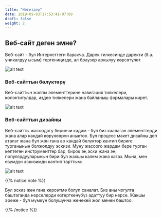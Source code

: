 ```yaml
---
title: "Негиздер"
date: 2019-09-03T17:53:41-07:00
draft: false
weight: 2
---
```


## Веб-сайт деген эмне?

Веб-сайт - бул Интернеттеги баракча. Дарек тилкесинде даректи (б.а. уникалдуу ысым)  тергениңизде, ал браузер аркылуу көрсөтүлөт.

![alt text](../media/website-overview.png "веб браузер графикасы")

### Веб-сайттын бөлүктөрү

Веб-сайттын жалпы элементтерине навигация тилкелери, колонтитулдар, издөө тилкелери жана байланыш формалары кирет.

![alt text](../media/website-parts.PNG "spotify сайтынын элементтери") 

### Веб-сайттын дизайны

Веб-сайтты жасоодогу биринчи кадам - бул биз каалаган элементтерди жана алар кандай көрүнөөрүн аныктоо. Бул процесс макет дизайны деп аталат жана бул жөн гана ар кандай бөлүктөр кантип бириге турганынын болжолдуу эскизи. Муну жасоого жардам бере турган көптөгөн инструменттер бар, бирок эң эски жана эң популярдууларынын бири бул жакшы калем жана кагаз. Мына, мен өзүмдүн эскизимди кантип тарттым:

![alt text](../media/dog-layout-sm.png "Benji үчүн өрнөк сайт")

{{% notice note %}}

Бул эскиз жөн гана көрсөтмө болуп саналат. Биз аны чогулта баштаганда нерселерди өзгөрткөнүбүз адаттуу бир нерсе. Жакшы эреже - бул мүмкүн болушунча жөнөкөй жол менен баштоо.

{{% /notice %}}
